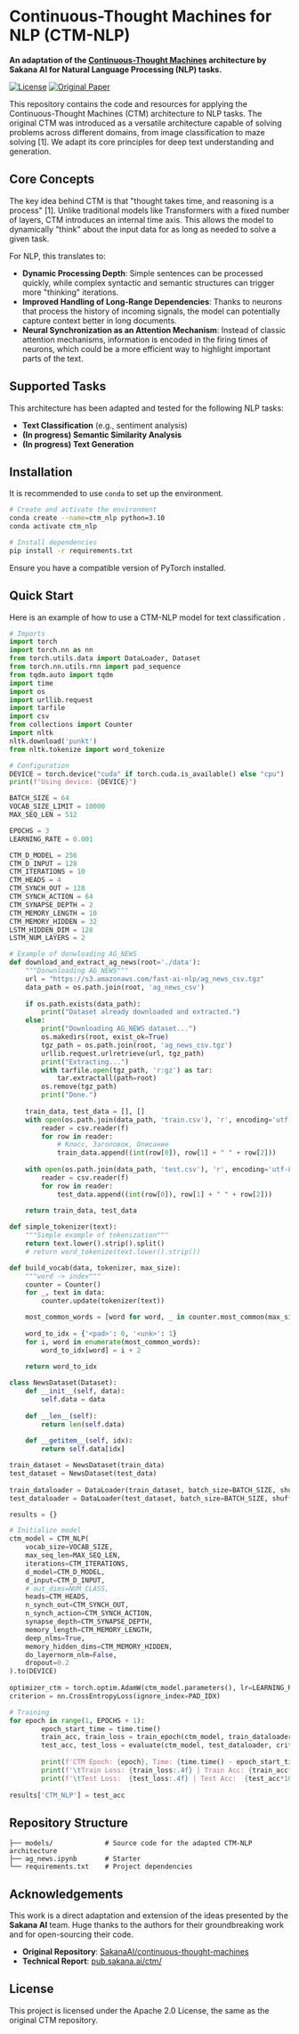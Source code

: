 # Continuous-Thought Machines for NLP (CTM-NLP)

**An adaptation of the [Continuous-Thought Machines](https://github.com/SakanaAI/continuous-thought-machines) architecture by Sakana AI for Natural Language Processing (NLP) tasks.**

[![License](https://img.shields.io/badge/License-Apache_2.0-blue.svg)](https://opensource.org/licenses/Apache-2.0)
[![Original Paper](https://img.shields.io/badge/Original_Paper-Sakana_AI-orange)](https://pub.sakana.ai/ctm/)

This repository contains the code and resources for applying the Continuous-Thought Machines (CTM) architecture to NLP tasks. The original CTM was introduced as a versatile architecture capable of solving problems across different domains, from image classification to maze solving [1]. We adapt its core principles for deep text understanding and generation.

## Core Concepts

The key idea behind CTM is that "thought takes time, and reasoning is a process" [1]. Unlike traditional models like Transformers with a fixed number of layers, CTM introduces an internal time axis. This allows the model to dynamically "think" about the input data for as long as needed to solve a given task.

For NLP, this translates to:

*   **Dynamic Processing Depth**: Simple sentences can be processed quickly, while complex syntactic and semantic structures can trigger more "thinking" iterations.
*   **Improved Handling of Long-Range Dependencies**: Thanks to neurons that process the history of incoming signals, the model can potentially capture context better in long documents.
*   **Neural Synchronization as an Attention Mechanism**: Instead of classic attention mechanisms, information is encoded in the firing times of neurons, which could be a more efficient way to highlight important parts of the text.

## Supported Tasks

This architecture has been adapted and tested for the following NLP tasks:

*   **Text Classification** (e.g., sentiment analysis)
*   **(In progress) Semantic Similarity Analysis**
*   **(In progress) Text Generation**

## Installation

It is recommended to use `conda` to set up the environment.

```bash
# Create and activate the environment
conda create --name=ctm_nlp python=3.10
conda activate ctm_nlp

# Install dependencies
pip install -r requirements.txt
```

Ensure you have a compatible version of PyTorch installed.

## Quick Start

Here is an example of how to use a CTM-NLP model for text classification .

```python
# Imports
import torch
import torch.nn as nn
from torch.utils.data import DataLoader, Dataset
from torch.nn.utils.rnn import pad_sequence
from tqdm.auto import tqdm
import time
import os
import urllib.request
import tarfile
import csv
from collections import Counter
import nltk
nltk.download('punkt')
from nltk.tokenize import word_tokenize

# Configuration
DEVICE = torch.device("cuda" if torch.cuda.is_available() else "cpu")
print(f"Using device: {DEVICE}")

BATCH_SIZE = 64
VOCAB_SIZE_LIMIT = 10000
MAX_SEQ_LEN = 512

EPOCHS = 3
LEARNING_RATE = 0.001

CTM_D_MODEL = 256
CTM_D_INPUT = 128
CTM_ITERATIONS = 10
CTM_HEADS = 4
CTM_SYNCH_OUT = 128
CTM_SYNCH_ACTION = 64
CTM_SYNAPSE_DEPTH = 2
CTM_MEMORY_LENGTH = 10
CTM_MEMORY_HIDDEN = 32
LSTM_HIDDEN_DIM = 128
LSTM_NUM_LAYERS = 2

# Example of donwloading AG_NEWS
def download_and_extract_ag_news(root='./data'):
    """Donwnloading AG_NEWS"""
    url = "https://s3.amazonaws.com/fast-ai-nlp/ag_news_csv.tgz"
    data_path = os.path.join(root, 'ag_news_csv')
    
    if os.path.exists(data_path):
        print("Dataset already downloaded and extracted.")
    else:
        print("Downloading AG_NEWS dataset...")
        os.makedirs(root, exist_ok=True)
        tgz_path = os.path.join(root, 'ag_news_csv.tgz')
        urllib.request.urlretrieve(url, tgz_path)
        print("Extracting...")
        with tarfile.open(tgz_path, 'r:gz') as tar:
            tar.extractall(path=root)
        os.remove(tgz_path)
        print("Done.")
        
    train_data, test_data = [], []
    with open(os.path.join(data_path, 'train.csv'), 'r', encoding='utf-8') as f:
        reader = csv.reader(f)
        for row in reader:
            # Класс, Заголовок, Описание
            train_data.append((int(row[0]), row[1] + " " + row[2]))
            
    with open(os.path.join(data_path, 'test.csv'), 'r', encoding='utf-8') as f:
        reader = csv.reader(f)
        for row in reader:
            test_data.append((int(row[0]), row[1] + " " + row[2]))
            
    return train_data, test_data

def simple_tokenizer(text):
    """Simple example of tokenization"""
    return text.lower().strip().split()
    # return word_tokenize(text.lower().strip())

def build_vocab(data, tokenizer, max_size):
    """word -> index"""
    counter = Counter()
    for _, text in data:
        counter.update(tokenizer(text))

    most_common_words = [word for word, _ in counter.most_common(max_size - 2)] # -2 for <pad> и <unk>
    
    word_to_idx = {'<pad>': 0, '<unk>': 1}
    for i, word in enumerate(most_common_words):
        word_to_idx[word] = i + 2
        
    return word_to_idx

class NewsDataset(Dataset):
    def __init__(self, data):
        self.data = data
        
    def __len__(self):
        return len(self.data)
    
    def __getitem__(self, idx):
        return self.data[idx]

train_dataset = NewsDataset(train_data)
test_dataset = NewsDataset(test_data)
    
train_dataloader = DataLoader(train_dataset, batch_size=BATCH_SIZE, shuffle=True, collate_fn=collate_batch)
test_dataloader = DataLoader(test_dataset, batch_size=BATCH_SIZE, shuffle=False, collate_fn=collate_batch)

results = {}

# Initialize model
ctm_model = CTM_NLP(
    vocab_size=VOCAB_SIZE,
    max_seq_len=MAX_SEQ_LEN,
    iterations=CTM_ITERATIONS,
    d_model=CTM_D_MODEL,
    d_input=CTM_D_INPUT,
    # out_dims=NUM_CLASS,
    heads=CTM_HEADS,
    n_synch_out=CTM_SYNCH_OUT,
    n_synch_action=CTM_SYNCH_ACTION,
    synapse_depth=CTM_SYNAPSE_DEPTH,
    memory_length=CTM_MEMORY_LENGTH,
    deep_nlms=True,
    memory_hidden_dims=CTM_MEMORY_HIDDEN,
    do_layernorm_nlm=False,
    dropout=0.2
).to(DEVICE)
    
optimizer_ctm = torch.optim.AdamW(ctm_model.parameters(), lr=LEARNING_RATE)
criterion = nn.CrossEntropyLoss(ignore_index=PAD_IDX)

# Training
for epoch in range(1, EPOCHS + 1):
        epoch_start_time = time.time()
        train_acc, train_loss = train_epoch(ctm_model, train_dataloader, optimizer_ctm, criterion, model_type='ctm')
        test_acc, test_loss = evaluate(ctm_model, test_dataloader, criterion, model_type='ctm')
        
        print(f'CTM Epoch: {epoch}, Time: {time.time() - epoch_start_time:.2f}s')
        print(f'\tTrain Loss: {train_loss:.4f} | Train Acc: {train_acc*100:.2f}%')
        print(f'\tTest Loss:  {test_loss:.4f} | Test Acc:  {test_acc*100:.2f}%')
    
results['CTM_NLP'] = test_acc
```

## Repository Structure

```
├── models/             # Source code for the adapted CTM-NLP architecture
├── ag_news.ipynb       # Starter
└── requirements.txt    # Project dependencies
```

## Acknowledgements

This work is a direct adaptation and extension of the ideas presented by the **Sakana AI** team. Huge thanks to the authors for their groundbreaking work and for open-sourcing their code.

*   **Original Repository**: [SakanaAI/continuous-thought-machines](https://github.com/SakanaAI/continuous-thought-machines)
*   **Technical Report**: [pub.sakana.ai/ctm/](https://pub.sakana.ai/ctm/)

## License

This project is licensed under the Apache 2.0 License, the same as the original CTM repository.
